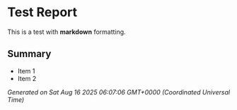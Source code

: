 # Test Report
This is a test with **markdown** formatting.

## Summary
- Item 1
- Item 2

*Generated on Sat Aug 16 2025 06:07:06 GMT+0000 (Coordinated Universal Time)*